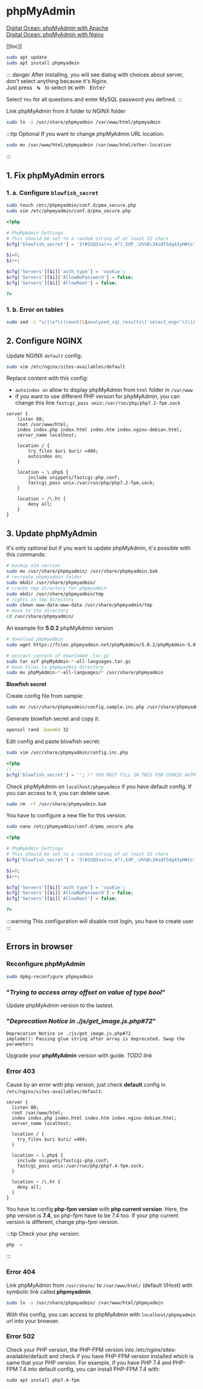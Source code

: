 # phpMyAdmin

[Digital Ocean: phpMyAdmin with Apache](https://www.digitalocean.com/community/tutorials/how-to-install-and-secure-phpmyadmin-on-ubuntu-18-04)  
[Digital Ocean: phpMyAdmin with Nginx](https://www.digitalocean.com/community/tutorials/how-to-install-and-secure-phpmyadmin-with-nginx-on-an-ubuntu-18-04-server)

[[toc]]

```bash
sudo apt update
sudo apt install phpmyadmin
```

::: danger
After installing, you will see dialog with choices about server, don't select anything because it's Nginx.  
Just press <kbd>&nbsp;&#8633;&nbsp;</kbd> to select `OK` with <kbd>&nbsp;Enter&nbsp;</kbd>  

Select `Yes` for all questions and enter MySQL password you defined.
:::

Link phpMyAdmin from it folder to NGINX folder

```bash
sudo ln -s /usr/share/phpmyadmin /var/www/html/phpmyadmin
```

:::tip Optional
If you want to change phpMyAdmin URL location:

```bash
sudo mv /var/www/html/phpmyadmin /var/www/html/other-location
```
:::

## 1. Fix phpMyAdmin errors

### 1. a. Configure `blowfish_secret`

```bash
sudo touch /etc/phpmyadmin/conf.d/pma_secure.php
sudo vim /etc/phpmyadmin/conf.d/pma_secure.php
```

```php
<?php

# PhpMyAdmin Settings
# This should be set to a random string of at least 32 chars
$cfg['blowfish_secret'] = '3!#32@3sa(+=_4?),5XP_:U%%8\34sdfSdg43yH#{o';

$i=0;
$i++;

$cfg['Servers'][$i]['auth_type'] = 'cookie';
$cfg['Servers'][$i]['AllowNoPassword'] = false;
$cfg['Servers'][$i]['AllowRoot'] = false;

?>
```

### 1. b. Error on tables

```bash
sudo sed -i "s/|\s*\((count(\$analyzed_sql_results\['select_expr'\]\)/| (\1)/g" /usr/share/phpmyadmin/libraries/sql.lib.php
```

## 2. Configure NGINX

Update NGINX `default` config:

```bash
sudo vim /etc/nginx/sites-availables/default
```

Replace content with this config:
- `autoindex on` allow to display phpMyAdmin from `html` folder in `/var/www`
- if you want to use different PHP version for phpMyAdmin, you can change this line `fastcgi_pass unix:/var/run/php/php7.2-fpm.sock`

```nginx {9,14}
server {
	listen 80;
	root /var/www/html;
	index index.php index.html index.htm index.nginx-debian.html;
	server_name localhost;

	location / {
		try_files $uri $uri/ =404;
		autoindex on;
	}

	location ~ \.php$ {
		include snippets/fastcgi-php.conf;
		fastcgi_pass unix:/var/run/php/php7.2-fpm.sock;
	}

	location ~ /\.ht {
		deny all;
	}
}
```

## 3. Update phpMyAdmin

It's only optional but if you want to update phpMyAdmin, it's possible with this commands:

```bash
# backup old version
sudo mv /usr/share/phpmyadmin/ /usr/share/phpmyadmin.bak
# recreate phpmyadmin folder
sudo mkdir /usr/share/phpmyadmin/
# create tmp directory for phpmyadmin
sudo mkdir /usr/share/phpmyadmin/tmp
# rights on tmp directory
sudo chown www-data:www-data /usr/share/phpmyadmin/tmp
# move to the directory
cd /usr/share/phpmyadmin/
```

An example for **5.0.2** phpMyAdmin version

```bash
# download phpmyadmin
sudo wget https://files.phpmyadmin.net/phpMyAdmin/5.0.2/phpMyAdmin-5.0.2-all-languages.tar.gz
```

```bash
# extract content of downloded .tar.gz
sudo tar xzf phpMyAdmin-*-all-languages.tar.gz
# move files to phpmyadmin directory
sudo mv phpMyAdmin-*-all-languages/* /usr/share/phpmyadmin
```

**Blowfish secret**

Create config file from sample:

```bash
sudo mv /usr/share/phpmyadmin/config.sample.inc.php /usr/share/phpmyadmin/config.inc.php
```

Generate blowfish secret and copy it:

```bash
openssl rand -base64 32
```

Edit config and paste blowfish secret:

```bash
sudo vim /usr/share/phpmyadmin/config.inc.php
```

```php
<?php
// ...
$cfg['blowfish_secret'] = ''; /* YOU MUST FILL IN THIS FOR COOKIE AUTH! */
```

Check phpMyAdmin on `localhost/phpmyadmin` if you have default config. If you can access to it, you can delete save.

```bash
sudo rm -rf /usr/share/phpmyadmin.bak
```

You have to configure a new file for this version.

```bash
sudo nano /etc/phpmyadmin/conf.d/pma_secure.php
```

<code-heading type="php" path="/etc/phpmyadmin/conf.d/pma_secure.php"></code-heading>

```php
<?php

# PhpMyAdmin Settings
# This should be set to a random string of at least 32 chars
$cfg['blowfish_secret'] = '3!#32@3sa(+=_4?),5XP_:U%%8\34sdfSdg43yH#{o';

$i=0;
$i++;

$cfg['Servers'][$i]['auth_type'] = 'cookie';
$cfg['Servers'][$i]['AllowNoPassword'] = false;
$cfg['Servers'][$i]['AllowRoot'] = false;

?>
```

:::warning
This configuration will disable root login, you have to create user
:::

## Errors in browser

### Reconfigure phpMyAdmin

```bash
sudo dpkg-reconfigure phpmyadmin
```

### "*Trying to access array offset on value of type bool*"

Update phpMyAdmin version to the lastest.

### "*Deprecation Notice in ./js/get_image.js.php#72*"

```
Deprecation Notice in ./js/get_image.js.php#72
implode(): Passing glue string after array is deprecated. Swap the parameters
```

Upgrade your **phpMyAdmin** version with guide. *TODO link*

### Error 403

Cause by an error with php version, just check **default** config in `/etc/nginx/sites-availables/default`:

```bash{12,13}
server {
  listen 80;
  root /var/www/html;
  index index.php index.html index.htm index.nginx-debian.html;
  server_name localhost;

  location / {
    try_files $uri $uri/ =404;
  }

  location ~ \.php$ {
    include snippets/fastcgi-php.conf;
    fastcgi_pass unix:/var/run/php/php7.4-fpm.sock;
  }

  location ~ /\.ht {
    deny all;
  }
}
```

You have to config **php-fpm version** with **php current version**. Here, the php version is **7.4**, so php-fpm have to be 7.4 too. If your php current version is different, change php-fpm version.

:::tip
Check your php version:

```bash
php -v
```
:::

### Error 404

Link phpMyAdmin from `/usr/share/` to `/var/www/html/` (default VHost) with symbolic link called **phpmyadmin**.

```bash
sudo ln -s /usr/share/phpmyadmin/ /var/www/html/phpmyadmin
```

With this config, you can access to phpMyAdmin with `localhost/phpmyadmin` url into your browser.

### Error 502

Check your PHP version, the PHP-FPM version into /etc/nginx/sites-available/default and check if you have PHP-FPM version installed which is same that your PHP version. For example, if you have PHP 7.4 and PHP-FPM 7.4 into default config, you can install PHP-FPM 7.4 with:

```
sudo apt install php7.4-fpm
```


